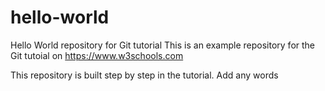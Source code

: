# hello-world
Hello World repository for Git tutorial
This is an example repository for the Git tutoial on https://www.w3schools.com

This repository is built step by step in the tutorial.
Add any words
